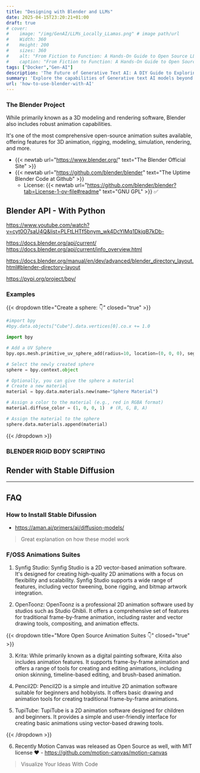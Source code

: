 ```yaml
---
title: "Designing with Blender and LLMs"
date: 2025-04-15T23:20:21+01:00
draft: true
# cover:
#    image: "/img/GenAI/LLMs_Locally_LLamas.png" # image path/url 
#    Width: 360
#    Height: 200
#    sizes: 360
#    alt: "From Fiction to Function: A Hands-On Guide to Open Source LLM Models.." # alt text
#    caption: "From Fiction to Function: A Hands-On Guide to Open Source LLM Models." # display caption
tags: ["Docker","Gen-AI"]
description: 'The Future of Generative Text AI: A DIY Guide to Exploring Generative Models Locally'
summary: 'Explore the capabilities of Generative text AI models beyond the buzz. Dive deep into Open Source LLMs, and learn how to interact with these digital artists locally, using your CPU without extra cost.'
url: 'how-to-use-blender-with-AI'
---
```


### The Blender Project

While primarily known as a 3D modeling and rendering software, Blender also includes robust animation capabilities.

It's one of the most comprehensive open-source animation suites available, offering features for 3D animation, rigging, modeling, simulation, rendering, and more.

* {{< newtab url="https://www.blender.org/" text="The Blender Official Site" >}}
* {{< newtab url="https://github.com/blender/blender" text="The Uptime Blender Code at Github" >}}
    * License: {{< newtab url="https://github.com/blender/blender?tab=License-1-ov-file#readme" text="GNU GPL" >}} ✅ 


## Blender API - With Python

https://www.youtube.com/watch?v=cyt0O7saU4Q&list=PLFtLHTf5bnym_wk4DcYIMq1DkjqB7kDb-

https://docs.blender.org/api/current/
https://docs.blender.org/api/current/info_overview.html



https://docs.blender.org/manual/en/dev/advanced/blender_directory_layout.html#blender-directory-layout

https://pypi.org/project/bpy/

### Examples

{{< dropdown title="Create a sphere: 👇" closed="true" >}}


```py
#import bpy
#bpy.data.objects["Cube"].data.vertices[0].co.x += 1.0

import bpy

# Add a UV Sphere
bpy.ops.mesh.primitive_uv_sphere_add(radius=10, location=(0, 0, 0), segments=32, ring_count=16)

# Select the newly created sphere
sphere = bpy.context.object

# Optionally, you can give the sphere a material
# Create a new material
material = bpy.data.materials.new(name="Sphere Material")

# Assign a color to the material (e.g., red in RGBA format)
material.diffuse_color = (1, 0, 0, 1)  # (R, G, B, A)

# Assign the material to the sphere
sphere.data.materials.append(material)

```

{{< /dropdown >}}

### BLENDER RIGID BODY SCRIPTING





## Render with Stable Diffusion

---

## FAQ


### How to Install Stable Difussion

* https://aman.ai/primers/ai/diffusion-models/

> Great explanation on how these model work

### F/OSS Animations Suites

1. Synfig Studio: Synfig Studio is a 2D vector-based animation software. It's designed for creating high-quality 2D animations with a focus on flexibility and scalability. Synfig Studio supports a wide range of features, including vector tweening, bone rigging, and bitmap artwork integration.

2. OpenToonz: OpenToonz is a professional 2D animation software used by studios such as Studio Ghibli. It offers a comprehensive set of features for traditional frame-by-frame animation, including raster and vector drawing tools, compositing, and animation effects.


{{< dropdown title="More Open Source Animation Suites 👇" closed="true" >}}

3. Krita: While primarily known as a digital painting software, Krita also includes animation features. It supports frame-by-frame animation and offers a range of tools for creating and editing animations, including onion skinning, timeline-based editing, and brush-based animation.

4. Pencil2D: Pencil2D is a simple and intuitive 2D animation software suitable for beginners and hobbyists. It offers basic drawing and animation tools for creating traditional frame-by-frame animations.

5. TupiTube: TupiTube is a 2D animation software designed for children and beginners. It provides a simple and user-friendly interface for creating basic animations using vector-based drawing tools.

{{< /dropdown >}}


6. Recently Motion Canvas was released as Open Source as well, with MIT license ❤️ - https://github.com/motion-canvas/motion-canvas

> Visualize Your Ideas With Code

